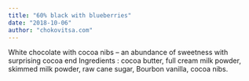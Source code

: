 ```yaml
---
title: "60% black with blueberries"
date: "2018-10-06"
author: "chokovitsa.com"
---
```

White chocolate with cocoa nibs – an abundance of sweetness with surprising cocoa end
Ingredients : cocoa butter, full cream milk powder, skimmed milk powder, raw cane sugar, Bourbon vanilla, cocoa nibs.